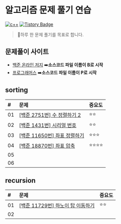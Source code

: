 # 알고리즘 문제 풀기 연습  
[![c++](https://img.shields.io/badge/language-c%2B%2B-red)](https://en.cppreference.com/w/) [![Tistory Badge](https://img.shields.io/badge/-tech%20blog-important)](https://chan9.tistory.com/)
>📖하루 한 문제 풀기를 목표로 합니다.
## 문제풀이 사이트
- [백준 온라인 저지](https://www.acmicpc.net/) ➡️**소스코드 파일 이름이 B로 시작**
- [프로그래머스](https://programmers.co.kr/learn/challenges) ➡️**소스코드 파일 이름이 P로 시작**  
## sorting
| # | 문제 | 중요도 |
|:---|:------|:--------|
| 01 |[[백준 2751번] 수 정렬하기 2](https://github.com/euichanhwang/algorithm/tree/main/src/sorting/B2751)|⭐️⭐️       |
| 02 |[[백준 1431번] 시리얼 번호](https://github.com/euichanhwang/algorithm/tree/main/src/sorting/B1431)|⭐️⭐️       |
| 03 |[[백준 11650번] 좌표 정렬하기](https://github.com/euichanhwang/algorithm/tree/main/src/sorting/B11650)|⭐️⭐️⭐️          |
| 04 |[[백준 18870번] 좌표 압축](https://github.com/euichanhwang/algorithm/tree/main/src/sorting/B18870)|⭐️⭐️⭐️⭐️           |  
| 05 |      |        |
| 06 |      |        |

## recursion
| # | 문제 | 중요도 |
|:---|:------|:--------|
| 01 |[[백준 11729번] 하노이 탑 이동하기](https://github.com/euichanhwang/algorithm/tree/main/src/recursion/B11729)|⭐️⭐️       |
| 02 |      |        |
